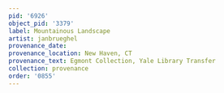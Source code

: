```yaml
---
pid: '6926'
object_pid: '3379'
label: Mountainous Landscape
artist: janbrueghel
provenance_date:
provenance_location: New Haven, CT
provenance_text: Egmont Collection, Yale Library Transfer
collection: provenance
order: '0855'
---
```

